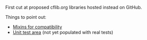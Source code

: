 First cut at proposed cflib.org libraries hosted instead on GitHub.

Things to point out:

* [Mixins for compatibility](./blob/master/src/main/StrLib.cfc#L31-L34)
* [Unit test area](./test) (not yet populated with real tests)